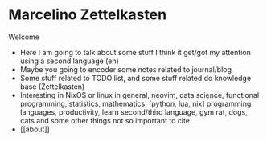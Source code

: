 # Marcelino Zettelkasten

Welcome

- Here I am going to talk about some stuff I think it get/got my attention using
  a second language (en)
- Maybe you going to encoder some notes related to journal/blog
- Some stuff related to TODO list, and some stuff related do knowledge base
  (Zettelkasten)
- Interesting in NixOS or linux in general, neovim, data science, functional
  programming, statistics, mathematics, [python, lua, nix] programming
  languages, productivity, learn second/third language, gym rat, dogs, cats and
  some other things not so important to cite
- [[about]]
